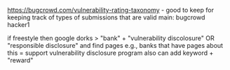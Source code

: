 https://bugcrowd.com/vulnerability-rating-taxonomy - good to keep for keeping track of types of submissions that are valid
main:
bugcrowd 
hacker1 

if freestyle then google dorks > "bank" + "vulnerability discolosure" OR "responsible disclosure" and find pages e.g., banks that have pages about this = support vulnerability disclosure program also can add keyword + "reward" 
